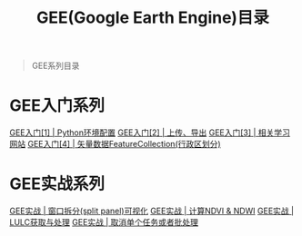 ﻿---
 title: GEE(Google Earth Engine)目录
 date: 
 updated: 
 categories:
 - GEE
 tags:
 - Google Earth Engine
 - Remote sensing
 top: 100
---
>GEE系列目录
<!--less-->

# GEE入门系列
[GEE入门\[1\] | Python环境配置](/2020/10/23/GEE/GEE入门%20Python环境配置/)
[GEE入门\[2\] | 上传、导出](/2020/10/27/GEE/GEE入门%20上传%20导出/)
[GEE入门\[3\] | 相关学习网站](/2020/10/27/GEE/GEE入门%20相关网站/)
[GEE入门\[4\] | 矢量数据FeatureCollection(行政区划分)](/2020/10/27/GEE/GEE入门%20矢量数据FeatureCollection/)


# GEE实战系列
[GEE实战 | 窗口拆分(split panel)可视化](/2020/10/27/GEE/GEE实战%20窗口拆分(split%20panel)可视化/)
[GEE实战 | 计算NDVI & NDWI](/2020/10/27/GEE/GEE实战%20计算NDVI&NDWI/)
[GEE实战 | LULC获取与处理](/2020/10/27/GEE/GEE实战%20LULC获取与处理/)
[GEE实战 | 取消单个任务或者批处理](/2021/02/04/GEE/GEE实战%20(批处理)取消任务cancel%20tasks/)